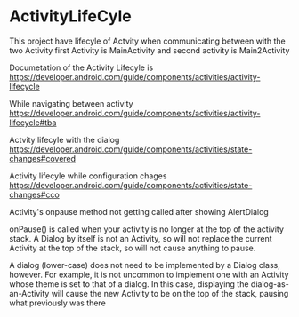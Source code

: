 # ActivityLifeCyle 
This project have lifecyle of Actvity when communicating between with the two Activity
first Activity is MainActivity
and second activity is Main2Activity

Documetation of the Activity Lifecyle is 
https://developer.android.com/guide/components/activities/activity-lifecycle

While navigating between activity 
https://developer.android.com/guide/components/activities/activity-lifecycle#tba

Actvity lifecyle with the dialog
https://developer.android.com/guide/components/activities/state-changes#covered

Activity lifecyle while configuration chages 
https://developer.android.com/guide/components/activities/state-changes#cco



Activity's onpause method not getting called after showing AlertDialog

onPause() is called when your activity is no longer at the top of the activity stack. A Dialog by itself is not an Activity, so will not replace the current Activity at the top of the stack, so will not cause anything to pause.

A dialog (lower-case) does not need to be implemented by a Dialog class, however. For example, it is not uncommon to implement one with an Activity whose theme is set to that of a dialog. In this case, displaying the dialog-as-an-Activity will cause the new Activity to be on the top of the stack, pausing what previously was there
